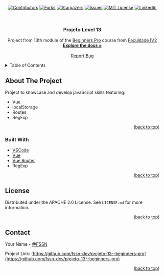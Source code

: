 <!-- PROJECT SHIELDS -->

<div align="center">

[![Contributors][contributors-shield]][contributors-url]
[![Forks][forks-shield]][forks-url]
[![Stargazers][stars-shield]][stars-url]
[![Issues][issues-shield]][issues-url]
[![MIT License][license-shield]][license-url]
[![LinkedIn][linkedin-shield]][linkedin-url]

</div>

<!-- PROJECT LOGO -->
<br />
<!--
<div align="center">
  <a href="redirect link">
    <img src="imgSrc" alt="Logo" width="80" height="80">
  </a>
-->

  <h3 align="center">Projeto Level 13</h3>

  <p align="center">
   Project from 13th module of the <a href="https://beginnerspro.faculdadeiv2.com.br/">Beginners Pro</a> course from <a href="https://faculdadeiv2.com.br/">Faculdade IV2</a>
    <br />
    <a href="https://github.com/fssn-dev/projeto-13--beginners-pro"><strong>Explore the docs »</strong></a>
    <br />
    <br />
     <!--
    <a href="https://github.com/othneildrew/Best-README-Template">View Demo</a>
    ·
    -->
    <a href="https://github.com/fssn-dev/projeto-13--beginners-pro/issues">Report Bug</a>
    <!--
    ·
    <a href="#/issues">Request Feature</a>
    <!--
  </p>
</div>

<!-- TABLE OF CONTENTS -->
<details>
  <summary>Table of Contents</summary>
  <ol>
    <li>
      <a href="#about-the-project">About The Project</a>
      <ul>
        <li><a href="#built-with">Built With</a></li>
      </ul>
    </li>
    <li><a href="#license">License</a></li>
    <li><a href="#contact">Contact</a></li>
  </ol>
</details>

<!-- ABOUT THE PROJECT -->
## About The Project

Project to showcase  and develop javaScript skills featuring:

* Vue
* localStorage
* Routes
* RegExp

<p align="right">(<a href="#top">back to top</a>)</p>


### Built With

* [VSCode](https://code.visualstudio.com/)
* [Vue](https://vuejs.org/)
* [Vue Router](https://router.vuejs.org/)
* RegExp

<p align="right">(<a href="#top">back to top</a>)</p>


<!-- LICENSE -->
## License

Distributed under the APACHE 2.0 License. See `LICENSE.md` for more information.

<p align="right">(<a href="#top">back to top</a>)</p>


<!-- CONTACT -->
## Contact

Your Name - [@FSSN](https://www.linkedin.com/in/fssn)

Project Link: [https://github.com/fssn-dev/projeto-13--beginners-pro](https://github.com/fssn-dev/projeto-13--beginners-pro)

<p align="right">(<a href="#top">back to top</a>)</p>


[contributors-shield]: https://img.shields.io/github/contributors/fssn-dev/projeto-13--beginners-pro.svg?style=for-the-badge
[contributors-url]: https://github.com/fssn-dev/projeto-13--beginners-pro/graphs/contributors
[forks-shield]: https://img.shields.io/github/forks/fssn-dev/projeto-13--beginners-pro.svg?style=for-the-badge
[forks-url]: https://github.com/fssn-dev/projeto-13--beginners-pro/network/members
[stars-shield]: https://img.shields.io/github/stars/fssn-dev/projeto-13--beginners-pro.svg?style=for-the-badge
[stars-url]: https://github.com/fssn-dev/projeto-13--beginners-pro/stargazers
[issues-shield]: https://img.shields.io/github/issues/fssn-dev/projeto-13--beginners-pro.svg?style=for-the-badge
[issues-url]: https://github.com/fssn-dev/projeto-13--beginners-pro/issues
[license-shield]: https://img.shields.io/github/license/fssn-dev/projeto-13--beginners-pro.svg?style=for-the-badge
[license-url]: https://github.com/fssn-dev/projeto-13--beginners-pro/blob/main/License.md
[linkedin-shield]: https://img.shields.io/badge/-LinkedIn-black.svg?style=for-the-badge&logo=linkedin&colorB=555
[linkedin-url]: https://linkedin.com/in/fssn